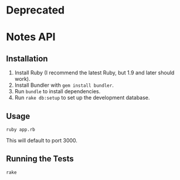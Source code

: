Deprecated
==========

Notes API
=========

Installation
------------
1. Install Ruby (I recommend the latest Ruby, but 1.9 and later should work).
2. Install Bundler with `gem install bundler`.
3. Run `bundle` to install dependencies.
4. Run `rake db:setup` to set up the development database.

Usage
-----
    ruby app.rb

This will default to port 3000.

Running the Tests
-----------------
    rake
